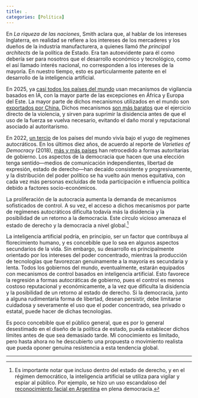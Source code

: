 ```yaml
---
title: .
categories: [Política]
---
```


En *La riqueza de las naciones*, Smith aclara que, al hablar de los intereses
Inglaterra, en realidad se refiere a los intereses de los mercaderes y los
dueños de la industria manufacturera, a quienes llamó *the principal
architects* de la política de Estado. Era tan autoevidente para él como debería
ser para nosotros que el desarrollo económico y tecnológico, como el así
llamado interés nacional, no corresponden a los intereses de la mayoría. En
nuestro tiempo, esto es particularmente patente en el desarrollo de la
inteligencia artificial.

En 2025, ya [casi todos los países del
mundo](https://carnegieendowment.org/features/ai-global-surveillance-technology?lang=en)
usan mecanismos de vigilancia basados en IA, con la mayor
parte de las excepciones en África y Europa del Este. La mayor parte de dichos
mecanismos utilizados en el mundo son [exportados por China.](https://www.brookings.edu/articles/dealing-with-demand-for-chinas-global-surveillance-exports/)
Dichos mecanismos [son más
baratos](https://scholarworks.boisestate.edu/cgi/viewcontent.cgi?article=1099&context=pubadmin_facpubs)
que el ejercicio directo de la violencia, y sirven para suprimir la disidencia
antes de que el uso de la fuerza se vuelva necesario, evitando el daño moral y 
reputacional asociado al autoritarismo. 

En 2022, [un tercio](https://www.economist.com/graphic-detail/2022/02/09/a-new-low-for-global-democracy) de los países del mundo vivía 
bajo el yugo de regímenes autocráticos. En los últimos diez años,
de acuerdo al reporte de *Varieties of Democracy* (2018), [más y más países](https://v-dem.net/documents/17/dr_2018.pdf)
han retrocedido a formas autoritarias de gobierno. Los aspectos de la
democracia que hacen que una elección tenga sentido—medios de comunicación
independientes, libertad de expresión, estado de derecho—han decaído
consistente y progresivamente, y la distribución del poder político se ha
vuelto aún menos equitativa, con cada vez más personas excluidas de toda
participación e influencia política debido a factores socio-económicos.

La proliferación de la autocracia aumenta la demanda de mecanismos sofisticados
de control. A su vez, el acceso a dichos mecanismos por parte de regímenes
autocráticos dificulta todavía más la disidencia y la posibilidad de un retorno
a la democracia. Este círculo vicioso amenaza el estado de derecho y la
democracia a nivel global.[^1]

La inteligencia artificial podría, en principio, ser un factor que contribuya
al florecimiento humano, y es concebible que lo sea en algunos aspectos
secundarios de la vida. Sin embargo, su desarrollo es principalmente orientado
por los intereses del poder concentrado, mientras la producción de tecnologías
que favorezcan genuinamente a la mayoría es secundaria y lenta. Todos los
gobiernos del mundo, eventualmente, estarán equipados con mecanismos de control
basados en inteligencia artificial. Esto favorece la regresión a formas
autocráticas de gobierno, pues el control es menos costoso reputacional y
económicamente, a la vez que dificulta la disidencia y la posibilidad de un
retorno al estado de derecho. Si la democracia, junto a alguna rudimentaria
forma de libertad, desean persistir, debe limitarse cuidadosa y severamente el
uso que el poder concentrado, sea privado o estatal, puede hacer de dichas
tecnologías. 

Es poco concebible que el público general, que es por lo general desestimado en
el diseño de la política de estado, pueda establecer dichos límites antes de
que sea demasiado tarde. Mi conocimiento es limitado, pero hasta ahora no he
descubierto una propuesta o movimiento realista que pueda oponer genuina
resistencia a esta tendencia global.

---


[^1]: Es importante notar que incluso dentro del estado de derecho,
y en el régimen democrático, la inteligencia artificial se utiliza para 
vigilar y espiar al público. Por ejemplo, se hizo un uso escandaloso del
[reconocimiento facial en
Argentina](https://slopezpereyra.github.io/2024-11-07-FacialRecognitionInArgentina/)
en plena democracia. 



